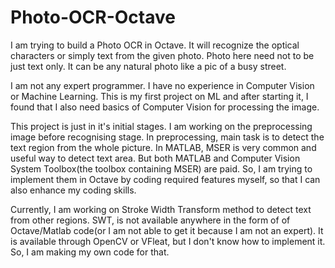 # Photo-OCR-Octave

I am trying to build a Photo OCR in Octave. It will recognize the optical characters or simply text from the given photo. Photo here need not to be just text only. It can be any natural photo like a pic of a busy street.

I am not any expert programmer. I have no experience in Computer Vision or Machine Learning. This is my first project on ML and after starting it, I found that I also need basics of Computer Vision for processing the image.

This project is just in it's initial stages. I am working on the preprocessing image before recognising stage. 
In preprocessing, main task is to detect the text region from the whole picture. In MATLAB, MSER is very common and useful way to detect text area. But both MATLAB and Computer Vision System Toolbox(the toolbox containing MSER) are paid. So, I am trying to implement them in Octave by coding required features myself, so that I can also enhance my coding skills.

Currently, I am working on Stroke Width Transform method to detect text from other regions. SWT, is not available anywhere in the form of of Octave/Matlab code(or I am not able to get it because I am not an expert). It is available through OpenCV or VFleat, but I don't know how to implement it. So, I am making my own code for that. 
